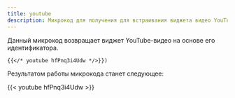 ```yaml
---
title: youtube
description: Микрокод для получения для встраивания виджета видео YouTube
---
```

Данный микрокод возвращает виджет YouTube-видео на основе его идентификатора.

```markdown
{{</* youtube hfPnq3i4Udw */>}})
```

Результатом работы микрокода станет следующее:

{{< youtube hfPnq3i4Udw >}}
